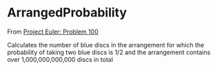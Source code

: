 # ArrangedProbability

From [Project Euler: Problem 100](https://projecteuler.net/problem=100)

Calculates the number of blue discs in the arrangement for which the probability of taking two blue discs is 1/2 and the arrangement contains over 1,000,000,000,000 discs in total